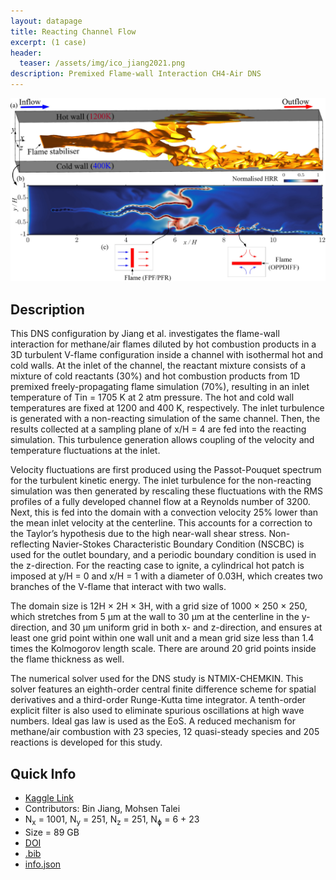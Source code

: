 ```yaml
---
layout: datapage 
title: Reacting Channel Flow
excerpt: (1 case)
header:
  teaser: /assets/img/ico_jiang2021.png
description: Premixed Flame-wall Interaction CH4-Air DNS
---
```


<div style="text-align: center;">
    <img src="./assets/img/jiang2021.jpeg" alt="Image 1" style="max-width: 100%;">
</div>

## Description

This DNS configuration by Jiang et al. investigates the flame-wall interaction for methane/air flames diluted by hot combustion products in a 3D turbulent V-flame configuration inside a channel with isothermal hot and cold walls.  At the inlet of the channel, the reactant mixture consists of a mixture of cold reactants (30%) and hot combustion products from 1D premixed freely-propagating flame simulation (70%), resulting in an inlet temperature of Tin = 1705 K at 2 atm pressure. The hot and cold wall temperatures are fixed at 1200 and 400 K, respectively. The inlet turbulence is generated with a non-reacting simulation of the same channel. Then, the results collected at a sampling plane of x/H = 4 are fed into the reacting simulation. This turbulence generation allows coupling of the velocity and temperature fluctuations at the inlet.

Velocity fluctuations are first produced using the Passot-Pouquet spectrum for the turbulent kinetic energy. The inlet turbulence for the non-reacting simulation was then generated by rescaling these fluctuations with the RMS profiles of a fully developed channel flow at a Reynolds number of 3200. Next, this is fed into the domain with a convection velocity 25% lower than the mean inlet velocity at the centerline. This accounts for a correction to the Taylor’s hypothesis due to the high near-wall shear stress. Non-reflecting Navier-Stokes Characteristic Boundary Condition (NSCBC) is used for the outlet boundary, and a periodic boundary condition is used in the z-direction. For the reacting case to ignite, a cylindrical hot patch is imposed at y/H = 0 and x/H = 1 with a diameter of 0.03H, which creates two branches of the V-flame that interact with two walls.

The domain size is 12H × 2H × 3H, with a grid size of 1000 × 250 × 250, which stretches from 5 μm at the wall to 30 μm at the centerline in the y-direction, and 30 μm uniform grid in both x- and z-direction, and ensures at least one grid point within one wall unit and a mean grid size less than 1.4 times the Kolmogorov length scale. There are around 20 grid points inside the flame thickness as well.

The numerical solver used for the DNS study is NTMIX-CHEMKIN. This solver features an eighth-order central finite difference scheme for spatial derivatives and a third-order Runge-Kutta time integrator. A tenth-order explicit filter is also used to eliminate spurious oscillations at high wave numbers. Ideal gas law is used as the EoS. A reduced mechanism for methane/air combustion with 23 species, 12 quasi-steady species and 205 reactions is developed for this study.

## Quick Info
* <a href="https://www.kaggle.com/datasets/waitongchung/premixed-flame-wall-ch4-air-dns-gri">Kaggle Link</a><BR>
* Contributors: Bin Jiang, Mohsen Talei
* N<sub>x</sub> = 1001, N<sub>y</sub> = 251, N<sub>z</sub> = 251, N<sub>&#632;</sub> = 6 + 23  
* Size = 89 GB
* <a href="https://doi.org/10.1016/j.combustflame.2021.111432">DOI</a><BR>
* <a href="./assets/bib/jiang2021.bib">.bib</a><BR>
* <a href="./assets/json/jiang2021_info.json">info.json</a>
